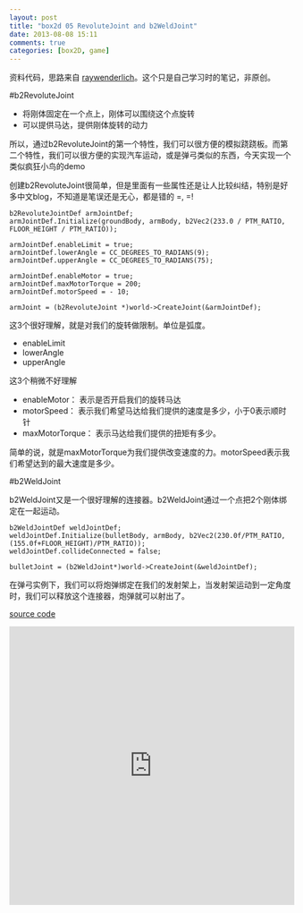 ```yaml
---
layout: post
title: "box2d 05 RevoluteJoint and b2WeldJoint"
date: 2013-08-08 15:11
comments: true
categories: [box2D, game]
---
```


资料代码，思路来自 [raywenderlich](http://www.raywenderlich.com/4756/how-to-make-a-catapult-shooting-game-with-cocos2d-and-box2d-part-1)。这个只是自己学习时的笔记，非原创。

#b2RevoluteJoint 

* 将刚体固定在一个点上，刚体可以围绕这个点旋转
* 可以提供马达，提供刚体旋转的动力

所以，通过b2RevoluteJoint的第一个特性，我们可以很方便的模拟跷跷板。而第二个特性，我们可以很方便的实现汽车运动，或是弹弓类似的东西，今天实现一个类似疯狂小鸟的demo

创建b2RevoluteJoint很简单，但是里面有一些属性还是让人比较纠结，特别是好多中文blog，不知道是笔误还是无心，都是错的 =, =!

	b2RevoluteJointDef armJointDef;
    armJointDef.Initialize(groundBody, armBody, b2Vec2(233.0 / PTM_RATIO, FLOOR_HEIGHT / PTM_RATIO));
    
    armJointDef.enableLimit = true;
    armJointDef.lowerAngle = CC_DEGREES_TO_RADIANS(9);
    armJointDef.upperAngle = CC_DEGREES_TO_RADIANS(75);
    
    armJointDef.enableMotor = true;
    armJointDef.maxMotorTorque = 200;
    armJointDef.motorSpeed = - 10;
    
    armJoint = (b2RevoluteJoint *)world->CreateJoint(&armJointDef);

这3个很好理解，就是对我们的旋转做限制。单位是弧度。

* enableLimit
* lowerAngle
* upperAngle 

这3个稍微不好理解

* enableMotor：     表示是否开启我们的旋转马达
* motorSpeed：      表示我们希望马达给我们提供的速度是多少，小于0表示顺时针
* maxMotorTorque：  表示马达给我们提供的扭矩有多少。

简单的说，就是maxMotorTorque为我们提供改变速度的力。motorSpeed表示我们希望达到的最大速度是多少。


#b2WeldJoint

b2WeldJoint又是一个很好理解的连接器。b2WeldJoint通过一个点把2个刚体绑定在一起运动。

	b2WeldJointDef weldJointDef;
	weldJointDef.Initialize(bulletBody, armBody, b2Vec2(230.0f/PTM_RATIO,(155.0f+FLOOR_HEIGHT)/PTM_RATIO));
	weldJointDef.collideConnected = false;
        
	bulletJoint = (b2WeldJoint*)world->CreateJoint(&weldJointDef);
	
在弹弓实例下，我们可以将炮弹绑定在我们的发射架上，当发射架运动到一定角度时，我们可以释放这个连接器，炮弹就可以射出了。

[source code](https://github.com/studentdeng/box2d-tutorials/tree/master/05)

<div class="video-container">
	<iframe height=498 width=510 src="http://player.youku.com/embed/XNTkzMzI0ODAw" frameborder=0 allowfullscreen></iframe>
</div>

